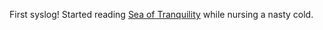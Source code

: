 ---
---

First syslog! Started reading [Sea of Tranquility][1] while nursing a nasty cold.

[1]: https://openlibrary.org/works/OL24731706W/Sea_of_Tranquility